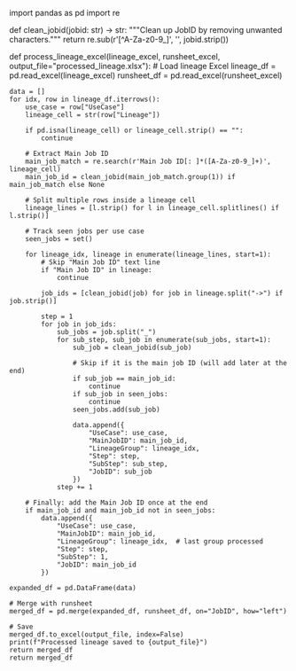 import pandas as pd
import re

def clean_jobid(jobid: str) -> str:
    """Clean up JobID by removing unwanted characters."""
    return re.sub(r'[^A-Za-z0-9_]', '', jobid.strip())

def process_lineage_excel(lineage_excel, runsheet_excel, output_file="processed_lineage.xlsx"):
    # Load lineage Excel
    lineage_df = pd.read_excel(lineage_excel)
    runsheet_df = pd.read_excel(runsheet_excel)

    data = []
    for idx, row in lineage_df.iterrows():
        use_case = row["UseCase"]
        lineage_cell = str(row["Lineage"])

        if pd.isna(lineage_cell) or lineage_cell.strip() == "":
            continue

        # Extract Main Job ID
        main_job_match = re.search(r'Main Job ID[: ]*([A-Za-z0-9_]+)', lineage_cell)
        main_job_id = clean_jobid(main_job_match.group(1)) if main_job_match else None

        # Split multiple rows inside a lineage cell
        lineage_lines = [l.strip() for l in lineage_cell.splitlines() if l.strip()]

        # Track seen jobs per use case
        seen_jobs = set()

        for lineage_idx, lineage in enumerate(lineage_lines, start=1):
            # Skip "Main Job ID" text line
            if "Main Job ID" in lineage:
                continue

            job_ids = [clean_jobid(job) for job in lineage.split("->") if job.strip()]

            step = 1
            for job in job_ids:
                sub_jobs = job.split("_")
                for sub_step, sub_job in enumerate(sub_jobs, start=1):
                    sub_job = clean_jobid(sub_job)

                    # Skip if it is the main job ID (will add later at the end)
                    if sub_job == main_job_id:
                        continue
                    if sub_job in seen_jobs:
                        continue
                    seen_jobs.add(sub_job)

                    data.append({
                        "UseCase": use_case,
                        "MainJobID": main_job_id,
                        "LineageGroup": lineage_idx,
                        "Step": step,
                        "SubStep": sub_step,
                        "JobID": sub_job
                    })
                step += 1

        # Finally: add the Main Job ID once at the end
        if main_job_id and main_job_id not in seen_jobs:
            data.append({
                "UseCase": use_case,
                "MainJobID": main_job_id,
                "LineageGroup": lineage_idx,  # last group processed
                "Step": step,
                "SubStep": 1,
                "JobID": main_job_id
            })

    expanded_df = pd.DataFrame(data)

    # Merge with runsheet
    merged_df = pd.merge(expanded_df, runsheet_df, on="JobID", how="left")

    # Save
    merged_df.to_excel(output_file, index=False)
    print(f"Processed lineage saved to {output_file}")
    return merged_df
    return merged_df
